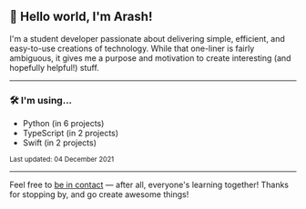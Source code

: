 
## 👋 Hello world, I'm Arash!

 I'm a student developer passionate about delivering simple, efficient, and easy-to-use creations of technology. While that one-liner is fairly ambiguous, it gives me a purpose and motivation to create interesting (and hopefully helpful!) stuff.

---

### 🛠 I'm using...

- Python (in 6 projects)
- TypeScript (in 2 projects)
- Swift (in 2 projects)

<sub>Last updated: 04 December 2021</sub>

---

Feel free to <a href="mailto:hello@arashnrim.me" target="_blank" rel="noreferrer">be in contact</a> — after all, everyone's learning together! Thanks for stopping by, and go create awesome things!
